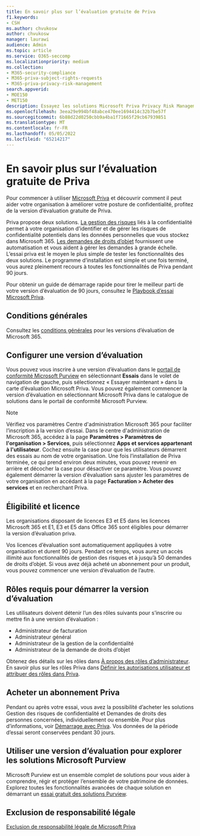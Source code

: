 ```yaml
---
title: En savoir plus sur l’évaluation gratuite de Priva
f1.keywords:
- CSH
ms.author: chvukosw
author: chvukosw
manager: laurawi
audience: Admin
ms.topic: article
ms.service: O365-seccomp
ms.localizationpriority: medium
ms.collection:
- M365-security-compliance
- M365-priva-subject-rights-requests
- M365-priva-privacy-risk-management
search.appverid:
- MOE150
- MET150
description: Essayez les solutions Microsoft Priva Privacy Risk Management et Subject Rights Requests avec un essai gratuit.
ms.openlocfilehash: 3eea29e994bf48abce470ee1694414c32b7be57f
ms.sourcegitcommit: 6b88d22d0250cbb9a4ba1f71665f29cb67939851
ms.translationtype: MT
ms.contentlocale: fr-FR
ms.lasthandoff: 05/05/2022
ms.locfileid: "65214217"
---
```

# <a name="learn-about-the-free-priva-trial"></a>En savoir plus sur l’évaluation gratuite de Priva

Pour commencer à utiliser [Microsoft Priva](priva-overview.md) et découvrir comment il peut aider votre organisation à améliorer votre posture de confidentialité, profitez de la version d’évaluation gratuite de Priva.

Priva propose deux solutions. [La gestion des risques](risk-management.md) liés à la confidentialité permet à votre organisation d’identifier et de gérer les risques de confidentialité potentiels dans les données personnelles que vous stockez dans Microsoft 365. [Les demandes de droits d’objet](subject-rights-requests.md) fournissent une automatisation et vous aident à gérer les demandes à grande échelle. L’essai priva est le moyen le plus simple de tester les fonctionnalités des deux solutions. Le programme d’installation est simple et une fois terminé, vous aurez pleinement recours à toutes les fonctionnalités de Priva pendant 90 jours.

Pour obtenir un guide de démarrage rapide pour tirer le meilleur parti de votre version d’évaluation de 90 jours, consultez le [Playbook d’essai Microsoft Priva](priva-trial-playbook.md).

## <a name="terms-and-conditions"></a>Conditions générales

Consultez les [conditions générales](/legal/microsoft-365/microsoft-365-trial) pour les versions d’évaluation de Microsoft 365.

## <a name="set-up-a-trial"></a>Configurer une version d’évaluation

Vous pouvez vous inscrire à une version d’évaluation dans le [portail de conformité Microsoft Purview](https://compliance.microsoft.com) en sélectionnant **Essais** dans le volet de navigation de gauche, puis sélectionnez « Essayer maintenant » dans la carte d’évaluation Microsoft Priva. Vous pouvez également commencer la version d’évaluation en sélectionnant Microsoft Priva dans le catalogue de solutions dans le portail de conformité Microsoft Purview.

> [!NOTE]
> Vérifiez vos paramètres Centre d'administration Microsoft 365 pour faciliter l’inscription à la version d’essai. Dans le centre d'administration de Microsoft 365, accédez à la page **Paramètres > Paramètres de l'organisation > Services**, puis sélectionnez **Apps et services appartenant à l'utilisateur**. Cochez ensuite la case pour que les utilisateurs démarrent des essais au nom de votre organisation. Une fois l’installation de Priva terminée, ce qui prend environ deux minutes, vous pouvez revenir en arrière et décocher la case pour désactiver ce paramètre. Vous pouvez également démarrer la version d’évaluation sans ajuster les paramètres de votre organisation en accédant à la page **Facturation > Acheter des services** et en recherchant Priva.

## <a name="eligibility-and-licensing"></a>Éligibilité et licence

Les organisations disposant de licences E3 et E5 dans les licences Microsoft 365 et E1, E3 et E5 dans Office 365 sont éligibles pour démarrer la version d’évaluation priva.

Vos licences d’évaluation sont automatiquement appliquées à votre organisation et durent 90 jours. Pendant ce temps, vous aurez un accès illimité aux fonctionnalités de gestion des risques et à jusqu’à 50 demandes de droits d’objet. Si vous avez déjà acheté un abonnement pour un produit, vous pouvez commencer une version d’évaluation de l’autre.

## <a name="required-roles-for-starting-the-trial"></a>Rôles requis pour démarrer la version d’évaluation

Les utilisateurs doivent détenir l’un des rôles suivants pour s’inscrire ou mettre fin à une version d’évaluation :

- Administrateur de facturation
- Administrateur général
- Administrateur de la gestion de la confidentialité
- Administrateur de la demande de droits d’objet

Obtenez des détails sur les rôles dans [À propos des rôles d’administrateur](/microsoft-365/admin/add-users/about-admin-roles). En savoir plus sur les rôles Priva dans [Définir les autorisations utilisateur et attribuer des rôles dans Priva](priva-permissions.md).

## <a name="buy-a-priva-subscription"></a>Acheter un abonnement Priva

Pendant ou après votre essai, vous avez la possibilité d’acheter les solutions Gestion des risques de confidentialité et Demandes de droits des personnes concernées, individuellement ou ensemble. Pour plus d’informations, voir [Démarrage avec Priva](priva-setup.md). Vos données de la période d’essai seront conservées pendant 30 jours.

## <a name="use-a-trial-to-explore-microsoft-purview-solutions"></a>Utiliser une version d’évaluation pour explorer les solutions Microsoft Purview

Microsoft Purview est un ensemble complet de solutions pour vous aider à comprendre, régir et protéger l’ensemble de votre patrimoine de données. Explorez toutes les fonctionnalités avancées de chaque solution en démarrant un [essai gratuit des solutions Purview](/microsoft-365/compliance/compliance-easy-trials).

## <a name="legal-disclaimer"></a>Exclusion de responsabilité légale

[Exclusion de responsabilité légale de Microsoft Priva](priva-disclaimer.md)
